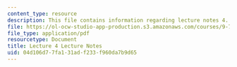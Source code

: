 ```yaml
---
content_type: resource
description: This file contains information regarding lecture notes 4.
file: https://ol-ocw-studio-app-production.s3.amazonaws.com/courses/9-70-social-psychology-spring-2013/04d106d77fa131adf233f960da7b9d65_MIT9_70S13_Lect4.pdf
file_type: application/pdf
resourcetype: Document
title: Lecture 4 Lecture Notes
uid: 04d106d7-7fa1-31ad-f233-f960da7b9d65
---
```

